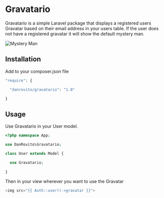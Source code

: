 # Gravatario

Gravatario is a simple Laravel package that displays a registered users Gravatar based on their email address in your users table.  If the user does not have a registered gravatar it will show the default mystery man.

![Mystery Man](https://secure.gravatar.com/avatar/6e600a1f5823cf4a7f267b709dc530a5?d=mm)

## Installation

Add to your composer.json file

```php
"require": {

  "danrovito/gravatario": "1.0"

}
```

## Usage

Use Gravatario in your User model.

```php
<?php namespace App;

use DanRovito\Gravatario;

class User extends Model {

  use Gravatario;
  
}
```

Then in your view wherever you want to use the Gravatar

```php
<img src="{{ Auth::user()->gravatar }}">
```
